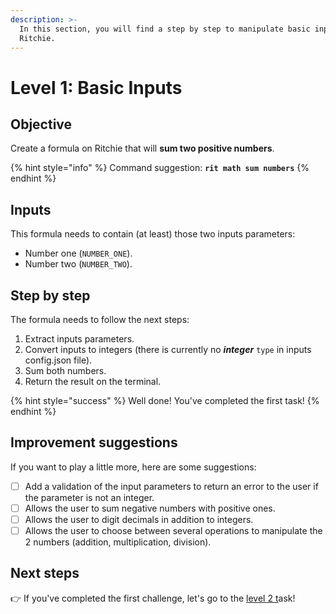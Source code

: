 ```yaml
---
description: >-
  In this section, you will find a step by step to manipulate basic inputs on
  Ritchie.
---
```


# Level 1: Basic Inputs

## Objective

Create a formula on Ritchie that will **sum two positive numbers**.

{% hint style="info" %}
Command suggestion: **`rit math sum numbers`**
{% endhint %}

## Inputs

This formula needs to contain \(at least\) those two inputs parameters:

* Number one \(`NUMBER_ONE`\).
* Number two \(`NUMBER_TWO`\).

## Step by step

The formula needs to follow the next steps:

1. Extract inputs parameters. 
2. Convert inputs to integers \(there is currently no _**integer**_ `type` in inputs config.json file\). 
3. Sum both numbers. 
4. Return the result on the terminal.

{% hint style="success" %}
Well done! You've completed the first task! 
{% endhint %}

## Improvement suggestions

 If you want to play a little more, here are some suggestions:

* [ ] Add a validation of the input parameters to return an error to the user if the parameter is not an integer. 
* [ ] Allows the user to sum negative numbers with positive ones. 
* [ ] Allows the user to digit decimals in addition to integers. 
* [ ] Allows the user to choose between several operations to manipulate the 2 numbers \(addition, multiplication, division\).

## Next steps 

👉 If you've completed the first challenge, let's go to the [level 2 t](level-2.md)ask!


